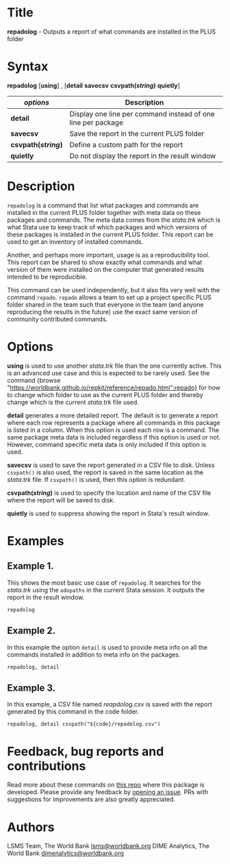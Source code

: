 # Title

__repadolog__ - Outputs a report of what commands are installed in the PLUS folder

# Syntax

__repadolog__ [__using__] , [__**d**etail__ __**save**csv__ __**csv**path(_string_)__ __**qui**etly__]

| _options_ | Description |
|-----------|-------------|
| __**d**etail__ | Display one line per command instead of one line per package |
| __**save**csv__ | Save the report in the current PLUS folder |
| __**csv**path(_string_)__ | Define a custom path for the report |
| __**qui**etly__ | Do not display the report in the result window |

# Description

`repadolog` is a command that list what packages and commands are installed in the current PLUS folder together with meta data on these packages and commands. The meta data comes from the _stata.trk_ which is what Stata use to keep track of which packages and which versions of these packages is installed in the current PLUS folder. This report can be used to get an inventory of installed commands.

Another, and perhaps more important, usage is as a reproducibility tool. This report can be shared to show exactly what commands and what version of them were installed on the computer that generated results intended to be reproducible.

This command can be used independently, but it also fits very well with the command `repado`. `repado` allows a team to set up a project specific PLUS folder shared in the team such that everyone in the team (and anyone reproducing the results in the future) use the exact same version of community contributed commands.

# Options

__using__ is used to use another _stata.trk_ file than the one currently active. This is an advanced use case and this is expected to be rarely used. See the command {browse "https://worldbank.github.io/repkit/reference/repado.html":repado} for how to change which folder to use as the current PLUS folder and thereby change which is the current _stata.trk_ file used.

__**d**etail__ generates a more detailed report. The default is to generate a report where each row represents a package where all commands in this package is listed in a column. When this option is used each row is a command. The same package meta data is included regardless if this option is used or not. However, command specific meta data is only included if this option is used.

__**save**csv__ is used to save the report generated in a CSV file to disk. Unless `csvpath()` is also used, the report is saved in the same location as the _stata.trk_ file. If `csvpath()` is used, then this option is redundant.

__**csv**path(_string_)__ is used to specify the location and name of the CSV file where the report will be saved to disk.

__**qui**etly__ is used to suppress showing the report in Stata's result window.

# Examples

## Example 1.

This shows the most basic use case of `repadolog`. It searches for the _stata.trk_ using the `adopaths` in the current Stata session. It outputs the report in the result window.

```
repadolog
```

## Example 2.

In this example the option `detail` is used to provide meta info on all the commands installed in addition to meta info on the packages.

```
repadolog, detail
```

## Example 3.

In this example, a CSV file named _reapdolog.csv_ is saved with the report generated by this command in the code folder.

```
repadolog, detail csvpath("${code}/repadolog.csv")
```

# Feedback, bug reports and contributions

Read more about these commands on [this repo](https://github.com/worldbank/repkit) where this package is developed. Please provide any feedback by [opening an issue](https://github.com/worldbank/repkit/issues). PRs with suggestions for improvements are also greatly appreciated.

# Authors

LSMS Team, The World Bank lsms@worldbank.org
DIME Analytics, The World Bank dimenalytics@worldbank.org
